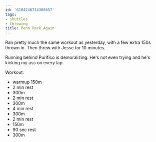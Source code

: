 ```yaml
---
id: '6104246714308657'
tags:
- shuttles
- throwing
title: Penn Park Again
---
```


Ran pretty much the same workout as yesterday, with a few extra 150s thrown in. Then threw with Jesse for 10 minutes.

Running behind Purifico is demoralizing. He's not even trying and he's kicking my ass on every lap.

Workout: 

- warmup 150m
- 2 min rest
- 300m
- 2 min rest
- 300m
- 4 min rest
- 300m
- 2 min rest
- 150m 
- 90 sec rest
- 300m
